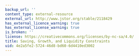 ```yaml
---
backup_url: ''
content_type: external-resource
external_url: http://www.jstor.org/stable/2118429
has_external_licence_warning: true
has_external_license_warning: true
is_broken: ''
license: https://creativecommons.org/licenses/by-nc-sa/4.0/
title: Saving, Growth, and Liquidity Constraints
uid: 4e2a5fe2-5724-46d8-bd60-6d4410ed3002
---
```

